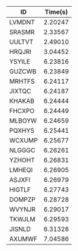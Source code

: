 |ID|Time(s)|
|-|-|
|LVMDNT|2.20247|
|SRASMR|2.33567|
|UULTVT|2.49010|
|HRQJRI|3.04452|
|YSYILE|6.23816|
|GUZCWB|6.23849|
|MRHTFS|6.24117|
|JIXTQC|6.24187|
|KHAKAB|6.24444|
|FHCXPO|6.24449|
|MLBOYW|6.24659|
|PQXHYS|6.25441|
|WCXUMP|6.25677|
|NLGGGC|6.26261|
|YZHOHT|6.26831|
|LMHEQI|6.26905|
|ASJXFI|6.26979|
|HIGTLF|6.27743|
|DOMPZP|6.28728|
|WVYNJR|6.29017|
|TKWJLM|6.29593|
|JISNLD|6.31328|
|AXUMWF|7.04586|
